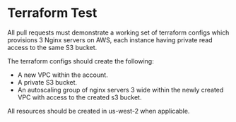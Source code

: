 # Terraform Test

All pull requests must demonstrate a working set of terraform configs which provisions 3 Nginx servers on AWS, each instance having private read access to the same S3 bucket.

The terraform configs should create the following:
* A new VPC within the account.
* A private S3 bucket.
* An autoscaling group of nginx servers 3 wide within the newly created VPC with access to the created s3 bucket.

All resources should be created in us-west-2 when applicable.